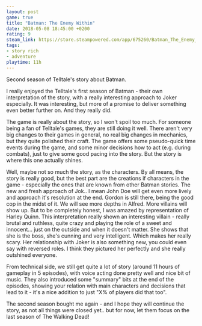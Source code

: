 ```yaml
---
layout: post
game: true
title: "Batman: The Enemy Within"
date: 2018-05-08 18:45:00 +0200
rating: 9
steam_link: https://store.steampowered.com/app/675260/Batman_The_Enemy_Within__The_Telltale_Series/
tags:
- story rich
- adventure
playtime: 11h
---
```


Second season of Telltale's story about Batman.

I really enjoyed the Telltale's first season of Batman - their own interpretation of the story, with a really interesting approach to Joker especially. It was interesting, but more of a promise to deliver something even better further on. And they really did.

The game is really about the story, so I won't spoil too much. For someone being a fan of Telltale's games, they are still doing it well. There aren't very big changes to their games in general, no real big changes in mechanics, but they quite polished their craft. The game offers some pseudo-quick time events during the game, and some minor decisions how to act (e.g. during combats), just to give some good pacing into the story. But the story is where this one actually shines.

Well, maybe not so much the story, as the characters. By all means, the story is really good, but the best part are the creations if characters in the game - especially the ones that are known from other Batman stories. The new and fresh approach of Jok.. I mean John Doe will get even more lively and approach it's resolution at the end. Gordon is still there, being the good cop in the midst of it. We will see more depths in Alfred. More villains will show up. But to be completely honest, I was amazed by representation of Harley Quinn. This interpretation really shown an interesting villain - really brutal and ruthless, quite crazy and playing the role of a sweet and innocent... just on the outside and when it doesn't matter. She shows that she is the boss, she's cunning and very intelligent. Which makes her really scary. Her relationship with Joker is also something new, you could even say with reversed roles. I think they pictured her perfectly and she really outshined everyone.

From technical side, we still get quite a lot of story (around 11 hours of gameplay in 5 episodes), with voice acting done pretty well and nice bit of music. They also introduced some "summary" bits at the end of the episodes, showing your relation with main characters and decisions that lead to it - it's a nice addition to just "X% of players did that too".

The second season bought me again - and I hope they will continue the story, as not all things were closed yet.. but for now, let them focus on the last season of The Walking Dead!
